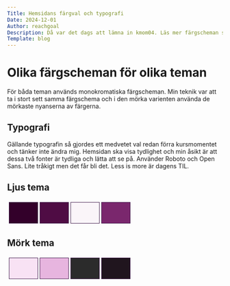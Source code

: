 ```yaml
---
Title: Hemsidans färgval och typografi
Date: 2024-12-01
Author: reachgoal
Description: Då var det dags att lämna in kmom04. Läs mer färgscheman som användes för hemsidan.
Template: blog
---
```

Olika färgscheman för olika teman
===============================
För båda teman används monokromatiska färgscheman. Min teknik var att ta i stort sett samma färgschema och i den mörka varienten använda de mörkaste nyanserna av färgerna.

Typografi
-----------------------
Gällande typografin så gjordes ett medvetet val redan förra kursmomentet och tänker inte ändra mig. Hemsidan ska visa tydlighet och min åsikt är att dessa två fonter är tydliga och lätta att se på. Använder Roboto och Open Sans. Lite tråkigt men det får bli det. Less is more är dagens TIL.

Ljus tema
-----------------------

<table style="border-spacing: 4px; border-collapse: separate">
    <tr>
        <td style="height: 50px; width: 50px; background-color: #33002A; border: 1px solid #401B4B">
        <td style="height: 50px; width: 50px; background-color: #4F0C44; border: 1px solid #401B4B">
        <td style="height: 50px; width: 50px; background-color: #FAF5F9; border: 1px solid #401B4B">
        <td style="height: 50px; width: 50px; background-color: #7A276D; border: 1px solid #401B4B">
    </tr>
</table>

Mörk tema
-----------------------

<table style="border-spacing: 4px; border-collapse: separate">
    <tr>
        <td style="height: 50px; width: 50px; background-color: #F8E2F4; border: 1px solid #401B4B">
        <td style="height: 50px; width: 50px; background-color: #E7B5DF; border: 1px solid #401B4B">
        <td style="height: 50px; width: 50px; background-color: #2B2B2B; border: 1px solid #401B4B">
        <td style="height: 50px; width: 50px; background-color: #20151E; border: 1px solid #401B4B">
    </tr>
</table>